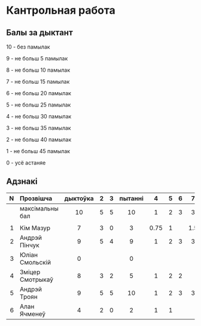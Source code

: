 # Кантрольная работа

## Балы за дыктант

10 - без памылак

9 - не больш 5 памылак

8 - не больш 10 памылак

7 - не больш 15 памылак

6 - не больш 20 памылак

5 - не больш 25 памылак

4 - не больш 30 памылак

3 - не больш 35 памылак

2 - не больш 40 памылак

1 - не больш 45 памылак

0 - усё астаняе

## Адзнакі

|N  |Прозвішча         |дыктоўка|2   |3   |пытанні|4   |5   |6   |7   |8   |задачы|агулам|
|--:|:-----------------|:------:|:--:|:--:|:-----:|:--:|:--:|:--:|:--:|:--:|:----:|:----:|
|   |максімальны бал   |10      |5   |5   |10     |1   |2   |3   |3   |5   |10    |10    |
|   |                  |        |    |    |       |    |    |    |    |    |      |      |
|1  |Кім Мазур         |7       |3   |0   |3      |0.75|1   |    |1.5 |    |3.75  |5     |
|2  |Андрэй Пінчук     |9       |5   |4   |9      |1   |2   |3   |3   |    |9     |9     |
|3  |Юліан Смольскій   |0       |    |    |0      |    |    |    |    |    |0     |0     |
|4  |Зміцер Смотрыкаў  |8       |3   |2   |5      |1   |2   |2   |    |    |5     |6     |
|5  |Андрэй Троян      |9       |5   |5   |10     |1   |2   |3   |3   |    |9     |9     |
|6  |Алан Ячменеў      |4       |2   |0   |2      |1   |1   |    |    |    |2     |3     |
